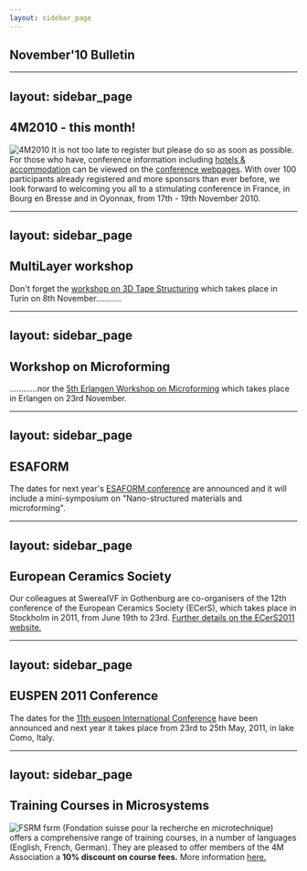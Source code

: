 ```yaml
---
layout: sidebar_page
---
```


## November'10 Bulletin

<!--break-->
---
layout: sidebar_page
---

## 4M2010 - this month!


![4M2010](/4m-association/assets/images/4m-logotight_web.png)
It is not too late to register but please do so as soon as possible. For those who have, conference information including [hotels & accommodation](/4m-association/content/Hotels-and-Acommodatio.md) can be viewed on the [conference webpages](/4m-association/conference/2010.md).  With over 100 participants already registered and more sponsors than ever before, we look forward to welcoming you all to a stimulating conference in France, in Bourg en Bresse and in Oyonnax, from 17th - 19th November 2010.  
  
---
layout: sidebar_page
---

## MultiLayer workshop

Don't forget the [workshop on 3D Tape Structuring](/4m-association/event/Workshop-Tape-3D-structurin.md) which takes place in Turin on 8th November...........  
  
---
layout: sidebar_page
---

## Workshop on Microforming

............nor the [5th Erlangen Workshop on Microforming](/4m-association/event/Erlangen-workshop-microformin.md) which takes place in Erlangen on 23rd November.    
  
---
layout: sidebar_page
---

## ESAFORM

The dates for next year's [ESAFORM conference](/event/ESAFORM) are announced and it will include a mini-symposium on "Nano-structured materials and microforming".  
  
---
layout: sidebar_page
---

## European Ceramics Society

Our colleagues at SwereaIVF in Gothenburg are co-organisers of the 12th conference of the European Ceramics Society (ECerS), which takes place in Stockholm in 2011, from June 19th to 23rd. [Further details on the ECerS2011 website.](http://www.ecers2011.se/)
  
---
layout: sidebar_page
---

## EUSPEN 2011 Conference

The dates for the [11th euspen International Conference](http://www.como2011.euspen.eu/) have been announced and next year it takes place from 23rd to 25th May, 2011, in lake Como, Italy. 
  
---
layout: sidebar_page
---

## Training Courses in Microsystems

![FSRM](/4m-association/assets/images/FSRM_LOGO_web.gif)
fsrm (Fondation suisse pour la recherche en microtechnique) offers a comprehensive range of training courses, in a number of languages (English, French, German). They are pleased to offer members of the 4M Association a <b>10% discount on course fees.</b> More information [here.](/4m-association/content/fsrm-training-course.md)